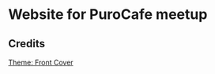 # Website for PuroCafe meetup

## Credits
<a href="https://dashingcode.github.io/front-cover/">Theme: Front Cover</a>

